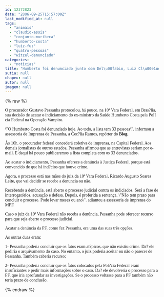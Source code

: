 ```yaml
---
id: 12372823
date: "2006-09-25T15:57:00Z"
last_modified_at: null
tags:
  - "animais"
  - "claudio-assis"
  - "conjunto-muribeca"
  - "humberto-costa"
  - "luiz-fuz"
  - "quatro-pessoas"
  - "witzel-denunciado"
categories:
  - "noticias"
title: "Humberto foi denunciado junto com Del\u00fabio, Luiz Cl\u00e1udio e mais 30 pessoas"
sutia: null
chapeu: null
autor: null
imagem: null
---
```

{% raw %}
<p><P><FONT face=Verdana>O procurador Gustavo Pessanha protocolou, há pouco, na 10ª Vara Federal, em Bras?lia, sua decisão de acatar o indiciamento do ex-ministro da Saúde Humberto Costa pela Pol?cia Federal na Operação Vampiro.</FONT></P></p>
<p><P><FONT face=Verdana>\"O Humberto Costa foi denunciado hoje. Ao todo, a lista tem 33 pessoas\", informou a assessoria de Imprensa de Pessanha, a Cec?lia Ramos, repórter do <STRONG>Blog</STRONG>. </FONT></P></p>
<p><P><FONT face=Verdana>Às 16h, o procurador federal concederá coletiva de imprensa, na Capital Federal. Aos demais jornalistas de outros estados, Pessanha afirmou que as entrevistas seriam por e-mail. E daqui há pouco publicaremos a lista completa com os 33 denunciados.</FONT></P></p>
<p><P><FONT face=Verdana>Ao acatar o indiciamento, Pessanha oferece a denúncia à Justiça Federal, porque está convencido de que há ind?cios que houve crime. </FONT></P></p>
<p><P><FONT face=Verdana>Agora, o processo está nas mãos do juiz da 10ª Vara Federal, Ricardo Augusto Soares Leite, que vai decidir se recebe a denuncia ou não.</FONT></P></p>
<p><P><FONT face=Verdana>Recebendo a denúncia, está aberto o processo judicial contra os indiciados. Será a fase de interrogatórios, acusação e defesa. Depois, é proferida a sentença. \"Não tem prazo para concluir o processo. Pode levar meses ou ano\", adiantou a assessoria de imprensa do MPF. </FONT></P></p>
<p><P><FONT face=Verdana>Caso o juiz da 10ª Vara Federal não receba a denúncia, Pessanha pode oferecer recurso para que seja aberto o processo judicial. </FONT></P></p>
<p><P><FONT face=Verdana>Acatar a denúncia da PF, como fez Pessanha, era uma das suas três opções. </FONT></P></p>
<p><P><FONT face=Verdana>As outras duas eram: </FONT></P></p>
<p><P><FONT face=Verdana>1- Pessanha poderia concluir que os fatos eram at?picos, que não existiu crime. Da? ele pediria o arquivamento do caso. No entanto, o juiz poderia aceitar ou não o parecer de Pessanha. Também caberia recurso;</FONT></P></p>
<p><P><FONT face=Verdana>2- Pessanha poderia concluir que os fatos colocados pela Pol?cia Federal eram insuficiantes e pedir mais informações sobre o caso. Da? ele devolveria o processo para a PF, que iria aprofundar as investigações. Se o processo voltasse para a PF também não teria prazo de conclusão.</FONT></P> </p>
{% endraw %}